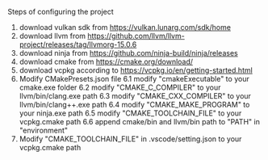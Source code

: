 Steps of configuring the project
1. download vulkan sdk from https://vulkan.lunarg.com/sdk/home
2. download llvm from https://github.com/llvm/llvm-project/releases/tag/llvmorg-15.0.6
3. download ninja from https://github.com/ninja-build/ninja/releases
4. download cmake from https://cmake.org/download/
5. download vcpkg according to https://vcpkg.io/en/getting-started.html
6. Modify CMakePresets.json file
    6.1 modify "cmakeExecutable" to your cmake.exe folder
    6.2 modify "CMAKE_C_COMPILER" to your llvm/bin/clang.exe path
    6.3 modify "CMAKE_CXX_COMPILER" to your llvm/bin/clang++.exe path
    6.4 modify "CMAKE_MAKE_PROGRAM" to your ninja.exe path
    6.5 modify "CMAKE_TOOLCHAIN_FILE" to your vcpkg.cmake path
    6.6 append  cmake/bin and llvm/bin path to "PATH" in "environment"
7. Modify "CMAKE_TOOLCHAIN_FILE" in .vscode/setting.json to your vcpkg.cmake path